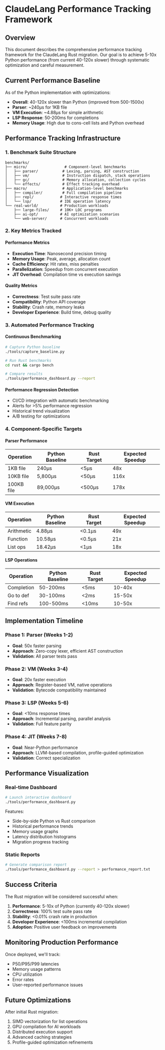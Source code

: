 # ClaudeLang Performance Tracking Framework

## Overview

This document describes the comprehensive performance tracking framework for the ClaudeLang Rust migration. Our goal is to achieve 5-10x Python performance (from current 40-120x slower) through systematic optimization and careful measurement.

## Current Performance Baseline

As of the Python implementation with optimizations:
- **Overall**: 40-120x slower than Python (improved from 500-1500x)
- **Parser**: ~240µs for 1KB file
- **VM Execution**: ~4.88µs for simple arithmetic
- **LSP Response**: 50-200ms for completions
- **Memory Usage**: High due to cons-cell lists and Python overhead

## Performance Tracking Infrastructure

### 1. Benchmark Suite Structure

```
benchmarks/
├── micro/                 # Component-level benchmarks
│   ├── parser/           # Lexing, parsing, AST construction
│   ├── vm/               # Instruction dispatch, stack operations  
│   ├── gc/               # Memory allocation, collection cycles
│   └── effects/          # Effect tracking overhead
├── macro/                # Application-level benchmarks
│   ├── compiler/         # Full compilation pipeline
│   ├── repl/            # Interactive response times
│   └── lsp/             # IDE operation latency
└── real-world/          # Production workloads
    ├── large-files/     # 10K+ LOC programs
    ├── ai-opt/          # AI optimization scenarios
    └── web-server/      # Concurrent workloads
```

### 2. Key Metrics Tracked

#### Performance Metrics
- **Execution Time**: Nanosecond precision timing
- **Memory Usage**: Peak, average, allocation count
- **Cache Efficiency**: Hit rates, miss penalties
- **Parallelization**: Speedup from concurrent execution
- **JIT Overhead**: Compilation time vs execution savings

#### Quality Metrics
- **Correctness**: Test suite pass rate
- **Compatibility**: Python API coverage
- **Stability**: Crash rate, memory leaks
- **Developer Experience**: Build time, debug quality

### 3. Automated Performance Tracking

#### Continuous Benchmarking
```bash
# Capture Python baseline
./tools/capture_baseline.py

# Run Rust benchmarks
cd rust && cargo bench

# Compare results
./tools/performance_dashboard.py --report
```

#### Performance Regression Detection
- CI/CD integration with automatic benchmarking
- Alerts for >5% performance regression
- Historical trend visualization
- A/B testing for optimizations

### 4. Component-Specific Targets

#### Parser Performance
| Operation | Python Baseline | Rust Target | Expected Speedup |
|-----------|----------------|-------------|------------------|
| 1KB file  | 240µs          | <5µs        | 48x              |
| 10KB file | 5,800µs        | <50µs       | 116x             |
| 100KB file| 89,000µs       | <500µs      | 178x             |

#### VM Execution
| Operation | Python Baseline | Rust Target | Expected Speedup |
|-----------|----------------|-------------|------------------|
| Arithmetic| 4.88µs         | <0.1µs      | 49x              |
| Function  | 10.58µs        | <0.5µs      | 21x              |
| List ops  | 18.42µs        | <1µs        | 18x              |

#### LSP Operations
| Operation | Python Baseline | Rust Target | Expected Speedup |
|-----------|----------------|-------------|------------------|
| Completion| 50-200ms       | <5ms        | 10-40x           |
| Go to def | 30-100ms       | <2ms        | 15-50x           |
| Find refs | 100-500ms      | <10ms       | 10-50x           |

## Implementation Timeline

### Phase 1: Parser (Weeks 1-2)
- **Goal**: 50x faster parsing
- **Approach**: Zero-copy lexer, efficient AST construction
- **Validation**: All parser tests pass

### Phase 2: VM (Weeks 3-4)
- **Goal**: 20x faster execution
- **Approach**: Register-based VM, native operations
- **Validation**: Bytecode compatibility maintained

### Phase 3: LSP (Weeks 5-6)
- **Goal**: <10ms response times
- **Approach**: Incremental parsing, parallel analysis
- **Validation**: Full feature parity

### Phase 4: JIT (Weeks 7-8)
- **Goal**: Near-Python performance
- **Approach**: LLVM-based compilation, profile-guided optimization
- **Validation**: Correct specialization

## Performance Visualization

### Real-time Dashboard
```bash
# Launch interactive dashboard
./tools/performance_dashboard.py
```

Features:
- Side-by-side Python vs Rust comparison
- Historical performance trends
- Memory usage graphs
- Latency distribution histograms
- Migration progress tracking

### Static Reports
```bash
# Generate comparison report
./tools/performance_dashboard.py --report > performance_report.txt
```

## Success Criteria

The Rust migration will be considered successful when:

1. **Performance**: 5-10x of Python (currently 40-120x slower)
2. **Correctness**: 100% test suite pass rate
3. **Stability**: <0.01% crash rate in production
4. **Developer Experience**: <100ms incremental compilation
5. **Adoption**: Positive user feedback on improvements

## Monitoring Production Performance

Once deployed, we'll track:
- P50/P95/P99 latencies
- Memory usage patterns
- CPU utilization
- Error rates
- User-reported performance issues

## Future Optimizations

After initial Rust migration:
1. SIMD vectorization for list operations
2. GPU compilation for AI workloads
3. Distributed execution support
4. Advanced caching strategies
5. Profile-guided optimization refinements